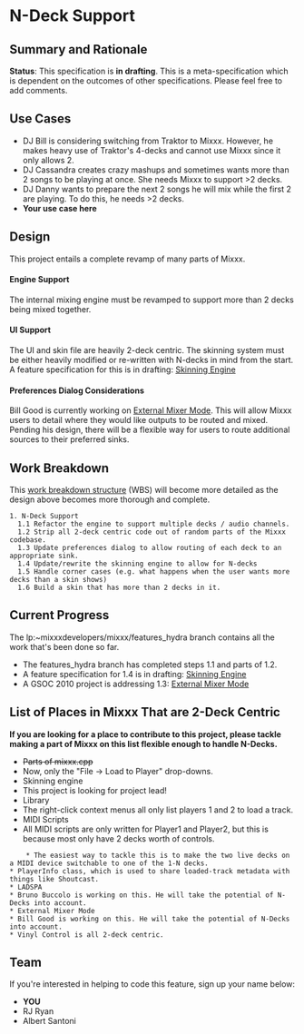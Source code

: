 # N-Deck Support

## Summary and Rationale

**Status**: This specification is **in drafting**. This is a
meta-specification which is dependent on the outcomes of other
specifications. Please feel free to add comments.

## Use Cases

  - DJ Bill is considering switching from Traktor to Mixxx. However, he
    makes heavy use of Traktor's 4-decks and cannot use Mixxx since it
    only allows 2. 
  - DJ Cassandra creates crazy mashups and sometimes wants more than 2
    songs to be playing at once. She needs Mixxx to support \>2 decks.
  - DJ Danny wants to prepare the next 2 songs he will mix while the
    first 2 are playing. To do this, he needs \>2 decks.
  - **Your use case here**

## Design

This project entails a complete revamp of many parts of Mixxx.

#### Engine Support

The internal mixing engine must be revamped to support more than 2 decks
being mixed together.

#### UI Support

The UI and skin file are heavily 2-deck centric. The skinning system
must be either heavily modified or re-written with N-decks in mind from
the start. A feature specification for this is in drafting: [Skinning
Engine](skinning_engine)

#### Preferences Dialog Considerations

Bill Good is currently working on [External Mixer
Mode](gsoc2010_dvs_mode). This will allow Mixxx users to detail where
they would like outputs to be routed and mixed. Pending his design,
there will be a flexible way for users to route additional sources to
their preferred sinks.

## Work Breakdown

This [work breakdown
structure](http://en.wikipedia.org/wiki/Work_breakdown_structure) (WBS)
will become more detailed as the design above becomes more thorough and
complete.

    1. N-Deck Support
      1.1 Refactor the engine to support multiple decks / audio channels.
      1.2 Strip all 2-deck centric code out of random parts of the Mixxx codebase.
      1.3 Update preferences dialog to allow routing of each deck to an appropriate sink.
      1.4 Update/rewrite the skinning engine to allow for N-decks 
      1.5 Handle corner cases (e.g. what happens when the user wants more decks than a skin shows)
      1.6 Build a skin that has more than 2 decks in it.

## Current Progress

The lp:\~mixxxdevelopers/mixxx/features\_hydra branch contains all the
work that's been done so far.

  - The features\_hydra branch has completed steps 1.1 and parts of 1.2.
  - A feature specification for 1.4 is in drafting: [Skinning
    Engine](skinning_engine)
  - A GSOC 2010 project is addressing 1.3: [External Mixer
    Mode](gsoc2010_dvs_mode)

## List of Places in Mixxx That are 2-Deck Centric

**If you are looking for a place to contribute to this project, please
tackle making a part of Mixxx on this list flexible enough to handle
N-Decks.**

  - ~~Parts of mixxx.cpp~~
  - Now, only the "File -\> Load to Player" drop-downs.
  - Skinning engine
  - This project is looking for project lead\!
  - Library
  - The right-click context menus all only list players 1 and 2 to load
    a track.
  - MIDI Scripts
  - All MIDI scripts are only written for Player1 and Player2, but this
    is because most only have 2 decks worth of controls.

<!-- end list -->

``` 
    * The easiest way to tackle this is to make the two live decks on a MIDI device switchable to one of the 1-N decks.
* PlayerInfo class, which is used to share loaded-track metadata with things like Shoutcast. 
* LADSPA
* Bruno Buccolo is working on this. He will take the potential of N-Decks into account.
* External Mixer Mode
* Bill Good is working on this. He will take the potential of N-Decks into account.
* Vinyl Control is all 2-deck centric.

```

## Team

If you're interested in helping to code this feature, sign up your name
below:

  - **YOU**
  - RJ Ryan
  - Albert Santoni

